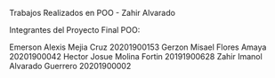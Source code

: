 Trabajos Realizados en POO - Zahir Alvarado

Integrantes del Proyecto Final POO:

Emerson Alexis Mejia Cruz 20201900153
Gerzon Misael Flores Amaya 20201900042
Hector Josue Molina Fortin 20191900628
Zahir Imanol Alvarado Guerrero 20201900002
